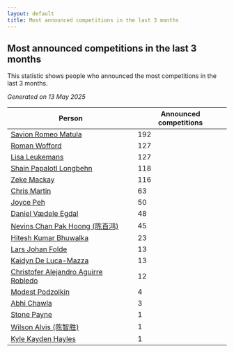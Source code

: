 ```yaml
---
layout: default
title: Most announced competitions in the last 3 months
---
```

## Most announced competitions in the last 3 months
This statistic shows people who announced the most competitions in the last 3 months.

*Generated on 13 May 2025*

| Person | Announced competitions |
| --- | --- |
| [Savion Romeo Matula](https://www.worldcubeassociation.org/persons/2019MATU03) | 192 |
| [Roman Wofford](https://www.worldcubeassociation.org/persons/2017WOFF01) | 127 |
| [Lisa Leukemans](https://www.worldcubeassociation.org/persons/2021LEUK01) | 127 |
| [Shain Papalotl Longbehn](https://www.worldcubeassociation.org/persons/2020LONG05) | 118 |
| [Zeke Mackay](https://www.worldcubeassociation.org/persons/2015MACK06) | 116 |
| [Chris Martin](https://www.worldcubeassociation.org/persons/2013MART03) | 63 |
| [Joyce Peh](https://www.worldcubeassociation.org/persons/2017PEHJ01) | 50 |
| [Daniel Vædele Egdal](https://www.worldcubeassociation.org/persons/2013EGDA01) | 48 |
| [Nevins Chan Pak Hoong (陈百鸿)](https://www.worldcubeassociation.org/persons/2010CHAN20) | 45 |
| [Hitesh Kumar Bhuwalka](https://www.worldcubeassociation.org/persons/2022BHUW01) | 23 |
| [Lars Johan Folde](https://www.worldcubeassociation.org/persons/2018FOLD01) | 13 |
| [Kaidyn De Luca-Mazza](https://www.worldcubeassociation.org/persons/2019LUCA01) | 13 |
| [Christofer Alejandro Aguirre Robledo](https://www.worldcubeassociation.org/persons/2016ROBL05) | 12 |
| [Modest Podzolkin](https://www.worldcubeassociation.org/persons/2017PODZ01) | 4 |
| [Abhi Chawla](https://www.worldcubeassociation.org/persons/2019CHAW01) | 3 |
| [Stone Payne](https://www.worldcubeassociation.org/persons/2018SIMP06) | 1 |
| [Wilson Alvis (陈智胜)](https://www.worldcubeassociation.org/persons/2011ALVI01) | 1 |
| [Kyle Kayden Hayles](https://www.worldcubeassociation.org/persons/2022HAYL02) | 1 |
